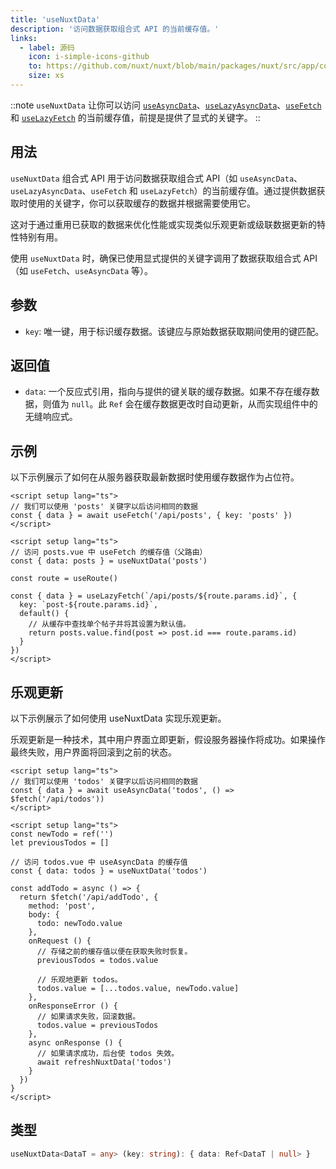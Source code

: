 ```yaml
---
title: 'useNuxtData'
description: '访问数据获取组合式 API 的当前缓存值。'
links:
  - label: 源码
    icon: i-simple-icons-github
    to: https://github.com/nuxt/nuxt/blob/main/packages/nuxt/src/app/composables/asyncData.ts
    size: xs
---
```


::note
`useNuxtData` 让你可以访问 [`useAsyncData`](/docs/api/composables/use-async-data)、[`useLazyAsyncData`](/docs/api/composables/use-lazy-async-data)、[`useFetch`](/docs/api/composables/use-fetch) 和 [`useLazyFetch`](/docs/api/composables/use-lazy-fetch) 的当前缓存值，前提是提供了显式的关键字。
::

## 用法

`useNuxtData` 组合式 API 用于访问数据获取组合式 API（如 `useAsyncData`、`useLazyAsyncData`、`useFetch` 和 `useLazyFetch`）的当前缓存值。通过提供数据获取时使用的关键字，你可以获取缓存的数据并根据需要使用它。

这对于通过重用已获取的数据来优化性能或实现类似乐观更新或级联数据更新的特性特别有用。

使用 `useNuxtData` 时，确保已使用显式提供的关键字调用了数据获取组合式 API（如 `useFetch`、`useAsyncData` 等）。

## 参数

- `key`: 唯一键，用于标识缓存数据。该键应与原始数据获取期间使用的键匹配。

## 返回值

- `data`: 一个反应式引用，指向与提供的键关联的缓存数据。如果不存在缓存数据，则值为 `null`。此 `Ref` 会在缓存数据更改时自动更新，从而实现组件中的无缝响应式。

## 示例

以下示例展示了如何在从服务器获取最新数据时使用缓存数据作为占位符。

```vue [pages/posts.vue]
<script setup lang="ts">
// 我们可以使用 'posts' 关键字以后访问相同的数据
const { data } = await useFetch('/api/posts', { key: 'posts' })
</script>
```

```vue [pages/posts/[id\\].vue]
<script setup lang="ts">
// 访问 posts.vue 中 useFetch 的缓存值（父路由）
const { data: posts } = useNuxtData('posts')

const route = useRoute()

const { data } = useLazyFetch(`/api/posts/${route.params.id}`, {
  key: `post-${route.params.id}`,
  default() {
    // 从缓存中查找单个帖子并将其设置为默认值。
    return posts.value.find(post => post.id === route.params.id)
  }
})
</script>
```

## 乐观更新

以下示例展示了如何使用 useNuxtData 实现乐观更新。

乐观更新是一种技术，其中用户界面立即更新，假设服务器操作将成功。如果操作最终失败，用户界面将回滚到之前的状态。

```vue [pages/todos.vue]
<script setup lang="ts">
// 我们可以使用 'todos' 关键字以后访问相同的数据
const { data } = await useAsyncData('todos', () => $fetch('/api/todos'))
</script>
```

```vue [components/NewTodo.vue]
<script setup lang="ts">
const newTodo = ref('')
let previousTodos = []

// 访问 todos.vue 中 useAsyncData 的缓存值
const { data: todos } = useNuxtData('todos')

const addTodo = async () => {
  return $fetch('/api/addTodo', {
    method: 'post',
    body: {
      todo: newTodo.value
    },
    onRequest () {
      // 存储之前的缓存值以便在获取失败时恢复。
      previousTodos = todos.value

      // 乐观地更新 todos。
      todos.value = [...todos.value, newTodo.value]
    },
    onResponseError () {
      // 如果请求失败，回滚数据。
      todos.value = previousTodos
    },
    async onResponse () {
      // 如果请求成功，后台使 todos 失效。
      await refreshNuxtData('todos')
    }
  })
}
</script>
```

## 类型

```ts
useNuxtData<DataT = any> (key: string): { data: Ref<DataT | null> }
```
